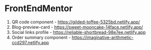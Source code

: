 # FrontEndMentor

1) QR code component - https://gilded-toffee-5325bd.netlify.app/
2) Blog-preview-card - https://sweet-mooncake-14face.netlify.app/
3) Social links profile - https://reliable-shortbread-98e7ee.netlify.app
4) Order summary component - https://imaginative-arithmetic-ccd297.netlify.app

